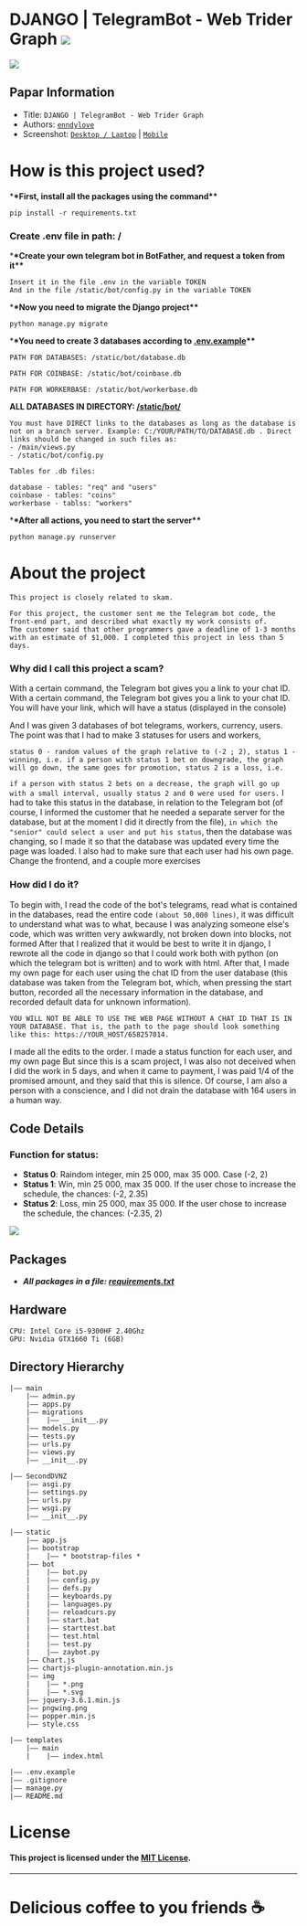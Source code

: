 # DJANGO | TelegramBot - Web Trider Graph <img src="https://img.shields.io/static/v1?label=🤖 Telegram Bot&message=Trider Graph 📈&color=4201ff" />

![](https://i.ibb.co/TH0v0Hz/image.jpg)

## Papar Information

- Title: `DJANGO | TelegramBot - Web Trider Graph`
- Authors: [`enndylove`](https://github.com/enndylove)
- Screenshot: [`Desktop / Laptop`](https://i.ibb.co/942nMCc/2023-12-10-181100.png) | [`Mobile`](https://i.ibb.co/XDCrvqh/2023-12-10-181525989.png)

# How is this project used?

\***\*First, install all the packages using the command\*\***

```
pip install -r requirements.txt
```

### Create .env file in path: /

\***\*Create your own telegram bot in BotFather, and request a token from it\*\***

```
Insert it in the file .env in the variable TOKEN
And in the file /static/bot/config.py in the variable TOKEN
```

\***\*Now you need to migrate the Django project\*\***

```
python manage.py migrate
```

\***\*You need to create 3 databases according to [.env.example](https://github.com/enndylove/DJANGO-TelegramBot-Web_Trider-Graph/.env.example)\*\***

`PATH FOR DATABASES: /static/bot/database.db`

`PATH FOR COINBASE: /static/bot/coinbase.db`

`PATH FOR WORKERBASE: /static/bot/workerbase.db`

**ALL DATABASES IN DIRECTORY: [/static/bot/](https://github.com/enndylove/DJANGO-TelegramBot-Web_Trider-Graph/static/bot/)**

```
You must have DIRECT links to the databases as long as the database is not on a branch server. Example: C:/YOUR/PATH/TO/DATABASE.db . Direct links should be changed in such files as:
- /main/views.py
- /static/bot/config.py
```

`Tables for .db files:`

```
database - tables: "req" and "users"
coinbase - tables: "coins"
workerbase - tablss: "workers"
```

\***\*After all actions, you need to start the server\*\***

```
python manage.py runserver
```

# About the project

`This project is closely related to skam.`

```
For this project, the customer sent me the Telegram bot code, the front-end part, and described what exactly my work consists of.
The customer said that other programmers gave a deadline of 1-3 months with an estimate of $1,000. I completed this project in less than 5 days.
```

### Why did I call this project a scam?

With a certain command, the Telegram bot gives you a link to your chat ID. With a certain command, the Telegram bot gives you a link to your chat ID. You will have your link, which will have a status (displayed in the console)

And I was given 3 databases of bot telegrams, workers, currency, users. The point was that I had to make 3 statuses for users and workers,

```
status 0 - random values of the graph relative to (-2 ; 2), status 1 - winning, i.e. if a person with status 1 bet on downgrade, the graph will go down, the same goes for promotion, status 2 is a loss, i.e.
```

`if a person with status 2 bets on a decrease, the graph will go up with a small interval, usually status 2 and 0 were used for users.` I had to take this status in the database, in relation to the Telegram bot (of course, I informed the customer that he needed a separate server for the database, but at the moment I did it directly from the file), `in which the "senior" could select a user and put his status`, then the database was changing, so I made it so that the database was updated every time the page was loaded. I also had to make sure that each user had his own page. Change the frontend, and a couple more exercises

### How did I do it?

To begin with, I read the code of the bot's telegrams, read what is contained in the databases, read the entire code `(about 50,000 lines)`, it was difficult to understand what was to what, because I was analyzing someone else's code, which was written very awkwardly, not broken down into blocks, not formed After that I realized that it would be best to write it in django, I rewrote all the code in django so that I could work both with python (on which the telegram bot is written) and to work with html. After that, I made my own page for each user using the chat ID from the user database (this database was taken from the Telegram bot, which, when pressing the start button, recorded all the necessary information in the database, and recorded default data for unknown information).

```
YOU WILL NOT BE ABLE TO USE THE WEB PAGE WITHOUT A CHAT ID THAT IS IN YOUR DATABASE. That is, the path to the page should look something like this: https://YOUR_HOST/658257014.
```

I made all the edits to the order. I made a status function for each user, and my own page
But since this is a scam project, I was also not deceived when I did the work in 5 days, and when it came to payment, I was paid 1/4 of the promised amount, and they said that this is silence. Of course, I am also a person with a conscience, and I did not drain the database with 164 users in a human way.

## Code Details

### Function for status:

- **Status 0**: Raindom integer, min 25 000, max 35 000. Сase (-2, 2)
- **Status 1**: Win, min 25 000, max 35 000. If the user chose to increase the schedule, the chances: (-2, 2.35)
- **Status 2**: Loss, min 25 000, max 35 000. If the user chose to increase the schedule, the chances: (-2.35, 2)

![](https://i.ibb.co/VYy4tRB/2023-12-11-111025.png)

## Packages

- **_All packages in a file: [requirements.txt](https://github.com/enndylove/DJANGO-TelegramBot-Web_Trider-Graph/requirements.txt)_**

## Hardware

```
CPU: Intel Core i5-9300HF 2.40Ghz
GPU: Nvidia GTX1660 Ti (6GB)
```

## Directory Hierarchy

```
|—— main
    |—— admin.py
    |—— apps.py
    |—— migrations
    |    |—— __init__.py
    |—— models.py
    |—— tests.py
    |—— urls.py
    |—— views.py
    |—— __init__.py

|—— SecondDVNZ
    |—— asgi.py
    |—— settings.py
    |—— urls.py
    |—— wsgi.py
    |—— __init__.py

|—— static
    |—— app.js
    |—— bootstrap
    |    |—— * bootstrap-files *
    |—— bot
    |    |—— bot.py
    |    |—— config.py
    |    |—— defs.py
    |    |—— keyboards.py
    |    |—— languages.py
    |    |—— reloadcurs.py
    |    |—— start.bat
    |    |—— starttest.bat
    |    |—— test.html
    |    |—— test.py
    |    |—— zaybot.py
    |—— Chart.js
    |—— chartjs-plugin-annotation.min.js
    |—— img
    |    |—— *.png
    |    |—— *.svg
    |—— jquery-3.6.1.min.js
    |—— pngwing.png
    |—— popper.min.js
    |—— style.css

|—— templates
    |—— main
    |    |—— index.html

|—— .env.example
|—— .gitignore
|—— manage.py
|—— README.md
```

# License

#### This project is licensed under the [MIT License](https://github.com/enndylove/DJANGO-TelegramBot-Web_Trider-Graph/LICENCE.md).

---

# Delicious coffee to you friends ☕
